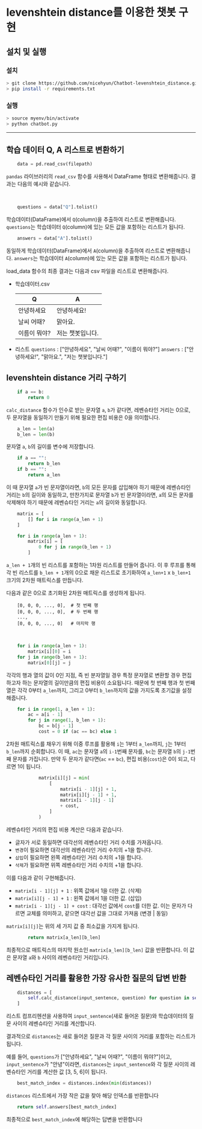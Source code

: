 # levenshtein distance를 이용한 챗봇 구현

## 설치 및 실행

### 설치

```bash
> git clone https://github.com/nicehyun/Chatbot-levenshtein_distance.git
> pip install -r requirements.txt
```

### 실행

```bash
> source myenv/bin/activate
> python chatbot.py
```

---

## 학습 데이터 Q, A 리스트로 변환하기

```python
    data = pd.read_csv(filepath)
```

`pandas` 라이브러리의 `read_csv` 함수를 사용해서 DataFrame 형태로 변환해줍니다.
결과는 다음의 예시와 같습니다.

</br>

```python
    questions = data["Q"].tolist()
```

학습데이터(DataFrame)에서 `Q`(column)을 추출하여 리스트로 변환해줍니다.
`questions`는 학습데이터 `Q`(column)에 있는 모든 값을 포함하는 리스트가 됩니다.
</br>

```python
    answers = data["A"].tolist()
```

동일하게 학습데이터(DataFrame)에서 `A`(column)을 추출하여 리스트로 변환해줍니다.
`answers`는 학습데이터 `A`(column)에 있는 모든 값을 포함하는 리스트가 됩니다.
</br>

load_data 함수의 최종 결과는 다음과 csv 파일을 리스트로 변환해줍니다.

- 학습데이터.csv

  | Q            | A                |
  | ------------ | ---------------- |
  | 안녕하세요   | 안녕하세요!      |
  | 날씨 어때?   | 맑아요.          |
  | 이름이 뭐야? | 저는 챗봇입니다. |

- 리스트
  `questions` : ["안녕하세요", "날씨 어때?", "이름이 뭐야?"]
  `answers` : ["안녕하세요!", "맑아요.", "저는 챗봇입니다."]

## levenshtein distance 거리 구하기

```python
    if a == b:
        return 0
```

`calc_distance` 함수가 인수로 받는 문자열 `a`, `b`가 같다면, 레벤슈타인 거리는 0으로, 두 문자열을 동일하기 만들기 위해 필요한 편집 비용은 0을 의미합니다.
</br>

```python
    a_len = len(a)
    b_len = len(b)
```

문자열 `a`, `b`의 길이를 변수에 저장합니다.
</br>

```python
    if a == "":
        return b_len
    if b == "":
        return a_len
```

이 때 문자열 `a`가 빈 문자열이라면, `b`의 모든 문자를 삽입해야 하기 때문에 레벤슈타인 거리는 `b`의 길이와 동일하고, 만찬가지로 문자열 `b`가 빈 문자열이라면, `a`의 모든 문자를 삭제해야 하기 때문에 레벤슈타인 거리는 `a`의 길이와 동일합니다.
</br>

```python
    matrix = [
        [] for i in range(a_len + 1)
    ]

    for i in range(a_len + 1):
        matrix[i] = [
            0 for j in range(b_len + 1)
        ]
```

`a_len + 1`개의 빈 리스트를 포함하는 1차원 리스트를 만들어 줍니다. 이 후 루프를 통해 각 빈 리스트를 `b_len + 1`개의 0으로 채운 리스트로 초기화하여 `a_len+1` x `b_len+1` 크기의 2차원 매트릭스를 만듭니다.

다음과 같은 0으로 초기화된 2차원 매트릭스를 생성하게 됩니다.

```plain
    [0, 0, 0, ..., 0],  # 첫 번째 행
    [0, 0, 0, ..., 0],  # 두 번째 행
    ...,
    [0, 0, 0, ..., 0]   # 마지막 행
```

</br>

```python
    for i in range(a_len + 1):
        matrix[i][0] = i
    for j in range(b_len + 1):
        matrix[0][j] = j
```

각각의 행과 열의 값이 0인 지점, 즉 빈 분자열일 경우 특정 문자열로 변환할 경우 편집하고자 하는 문자열의 길이만큼의 편집 비용이 소요됩니다.
때문에 첫 번째 행과 첫 번째 열은 각각 0부터 `a_len`까지, 그리고 0부터 `b_len`까지의 값을 가지도록 초기값을 설정해줍니다.
</br>

```python
    for i in range(1, a_len + 1):
        ac = a[i - 1]
        for j in range(1, b_len + 1):
            bc = b[j - 1]
            cost = 0 if (ac == bc) else 1
```

2차원 매트릭스를 채우기 위해 이중 루프를 활용해 `i`는 1부터 `a_len`까지, `j`는 1부터 `b_len`까지 순회합니다.
이 때, `ac`는 문자열 `a`의 `i-1`번째 문자를, `bc`는 문자열 `b`의 `j-1`번째 문자를 가집니다.
만약 두 문자가 같다면(`ac` == `bc`), 편집 비용(`cost`)은 0이 되고, 다르면 1이 됩니다.
</br>

```python
            matrix[i][j] = min(
                [
                    matrix[i - 1][j] + 1,
                    matrix[i][j - 1] + 1,
                    matrix[i - 1][j - 1]
                    + cost,
                ]
            )
```

레벤슈타인 거리의 편집 비용 계산은 다음과 같습니다.

- 글자가 서로 동일하면 대각선의 레벤슈타인 거리 수치를 가져옵니다.
- `변경`이 필요하면 대각선의 레벤슈타인 거리 수치의 +1을 합니다.
- `삽입`이 필요하면 왼쪽 레벤슈타인 거리 수치의 +1을 합니다.
- `삭제`가 필요하면 위쪽 레벤슈타인 거리 수치의 +1을 합니다.

이를 다음과 같이 구현해줍니다.

- `matrix[i - 1][j] + 1` : 위쪽 값에서 1을 더한 값. (삭제)
- `matrix[i][j - 1] + 1` : 왼쪽 값에서 1을 더한 값. (삽입)
- `matrix[i - 1][j - 1] + cost` : 대각선 값에서 `cost`를 더한 값. 이는 문자가 다르면 교체를 의미하고, 같으면 대각선 값을 그대로 가져옴 (변경 | 동일)

`matrix[i][j]`는 위의 세 가지 값 중 최소값을 가지게 됩니다.
</br>

```python
        return matrix[a_len][b_len]
```

최종적으로 매트릭스의 마지막 원소인 `matrix[a_len][b_len]` 값을 반환합니다. 이 값은 문자열 `a`와 `b` 사이의 레벤슈타인 거리입니다.

## 레벤슈타인 거리를 활용한 가장 유사한 질문의 답변 반환

```python
    distances = [
        self.calc_distance(input_sentence, question) for question in self.questions
    ]
```

리스트 컴프리헨션을 사용하여 `input_sentence`(새로 들어온 질문)와 학습데이터의 질문 사이의 레벤슈타인 거리를 계산합니다.

결과적으로 `distances`는 새로 들어온 질문과 각 질문 사이의 거리를 포함하는 리스트가 됩니다.

예를 들어, `questions`가 ["안녕하세요", "날씨 어때?", "이름이 뭐야?"]이고, `input_sentence`가 "안녕"이라면, `distances`는 `input_sentence`와 각 질문 사이의 레벤슈타인 거리를 계산한 값 [3, 5, 6]이 됩니다.
</br>

```python
    best_match_index = distances.index(min(distances))
```

`distances` 리스트에서 가장 작은 값을 찾아 해당 인덱스를 반환합니다
</br>

```python
    return self.answers[best_match_index]
```

최종적으로 `best_match_index`에 해당하는 답변을 반환합니다
</br>

